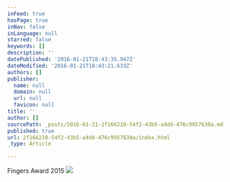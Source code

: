 ```yaml
---
inFeed: true
hasPage: true
inNav: false
inLanguage: null
starred: false
keywords: []
description: ''
datePublished: '2016-01-21T18:43:35.947Z'
dateModified: '2016-01-21T18:43:21.633Z'
authors: []
publisher:
  name: null
  domain: null
  url: null
  favicon: null
title: ''
author: []
sourcePath: _posts/2016-01-21-2f166210-54f2-43b5-a4dd-476c9957630a.md
published: true
url: 2f166210-54f2-43b5-a4dd-476c9957630a/index.html
_type: Article

---
```

Fingers Award 2015
![](https://the-grid-user-content.s3-us-west-2.amazonaws.com/cee35706-a4c2-4362-bd96-c85d63dbeb88.jpg)